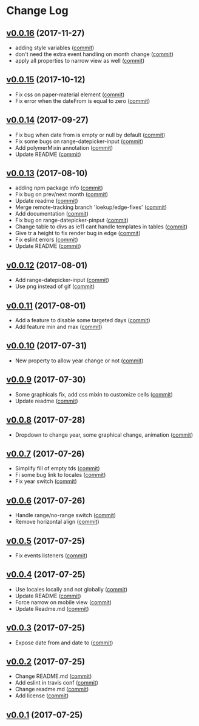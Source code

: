# Change Log

## [v0.0.16](https://github.com/RoXuS/range-datepicker/tree/0.0.16) (2017-11-27)
- adding style variables ([commit](https://github.com/RoXuS/range-datepicker/commit/e1038c1e))
- don't need the extra event handling on month change ([commit](https://github.com/RoXuS/range-datepicker/commit/6c071b6e))
- apply all properties to narrow view as well ([commit](https://github.com/RoXuS/range-datepicker/commit/0069171b))

## [v0.0.15](https://github.com/RoXuS/range-datepicker/tree/0.0.15) (2017-10-12)
- Fix css on paper-material element ([commit](https://github.com/RoXuS/range-datepicker/commit/62e40cb0))
- Fix error when the dateFrom is equal to zero ([commit](https://github.com/RoXuS/range-datepicker/commit/92d0106c))

## [v0.0.14](https://github.com/RoXuS/range-datepicker/tree/0.0.14) (2017-09-27)
- Fix bug when date from is empty or null by default ([commit](https://github.com/RoXuS/range-datepicker/commit/95ab7c6c))
- Fix some bugs on range-datepicker-input ([commit](https://github.com/RoXuS/range-datepicker/commit/c7d5d389))
- Add polymerMixin annotation ([commit](https://github.com/RoXuS/range-datepicker/commit/a4fd3cfe))
- Update README ([commit](https://github.com/RoXuS/range-datepicker/commit/2e7d31d6))

## [v0.0.13](https://github.com/RoXuS/range-datepicker/tree/0.0.13) (2017-08-10)
- adding npm package info ([commit](https://github.com/RoXuS/range-datepicker/commit/dc659eb))
- Fix bug on prev/next month ([commit](https://github.com/RoXuS/range-datepicker/commit/d384838))
- Update readme ([commit](https://github.com/RoXuS/range-datepicker/commit/83b810a))
- Merge remote-tracking branch 'loekup/edge-fixes' ([commit](https://github.com/RoXuS/range-datepicker/commit/3b766d2))
- Add documentation ([commit](https://github.com/RoXuS/range-datepicker/commit/025edb8))
- Fix bug on range-datepicker-pinput ([commit](https://github.com/RoXuS/range-datepicker/commit/0bea6eb))
- Change table to divs as ie11 cant handle templates in tables ([commit](https://github.com/RoXuS/range-datepicker/commit/4f410c4))
- Give tr a height to fix render bug in edge ([commit](https://github.com/RoXuS/range-datepicker/commit/c1b3435))
- Fix eslint errors ([commit](https://github.com/RoXuS/range-datepicker/commit/1f52fbc))
- Update README ([commit](https://github.com/RoXuS/range-datepicker/commit/64a6ead))

## [v0.0.12](https://github.com/RoXuS/range-datepicker/tree/0.0.12) (2017-08-01)
- Add range-datepicker-input ([commit](https://github.com/RoXuS/range-datepicker/commit/e25fc63))
- Use png instead of gif ([commit](https://github.com/RoXuS/range-datepicker/commit/97b3f79))

## [v0.0.11](https://github.com/RoXuS/range-datepicker/tree/0.0.11) (2017-08-01)
- Add a feature to disable some targeted days ([commit](https://github.com/RoXuS/range-datepicker/commit/5c03cb8))
- Add feature min and max ([commit](https://github.com/RoXuS/range-datepicker/commit/4565e8b))

## [v0.0.10](https://github.com/RoXuS/range-datepicker/tree/0.0.10) (2017-07-31)
- New property to allow year change or not ([commit](https://github.com/RoXuS/range-datepicker/commit/939907a))

## [v0.0.9](https://github.com/RoXuS/range-datepicker/tree/0.0.9) (2017-07-30)
- Some graphicals fix, add css mixin to customize cells ([commit](https://github.com/RoXuS/range-datepicker/commit/f17f4e4))
- Update readme ([commit](https://github.com/RoXuS/range-datepicker/commit/b773670))

## [v0.0.8](https://github.com/RoXuS/range-datepicker/tree/0.0.8) (2017-07-28)
- Dropdown to change year, some graphical change, animation ([commit](https://github.com/RoXuS/range-datepicker/commit/fc17304))

## [v0.0.7](https://github.com/RoXuS/range-datepicker/tree/0.0.7) (2017-07-26)
- Simplify fill of empty tds ([commit](https://github.com/RoXuS/range-datepicker/commit/e6102ee))
- Fi some bug link to locales ([commit](https://github.com/RoXuS/range-datepicker/commit/fb526e0))
- Fix year switch ([commit](https://github.com/RoXuS/range-datepicker/commit/db5c8f3))

## [v0.0.6](https://github.com/RoXuS/range-datepicker/tree/0.0.6) (2017-07-26)
- Handle range/no-range switch ([commit](https://github.com/RoXuS/range-datepicker/commit/42de4cad))
- Remove horizontal align ([commit](https://github.com/RoXuS/range-datepicker/commit/d3fa8bf9))

## [v0.0.5](https://github.com/RoXuS/range-datepicker/tree/0.0.5) (2017-07-25)
- Fix events listeners ([commit](https://github.com/RoXuS/range-datepicker/commit/ce935f2a))

## [v0.0.4](https://github.com/RoXuS/range-datepicker/tree/0.0.4) (2017-07-25)
- Use locales locally and not globally ([commit](https://github.com/RoXuS/range-datepicker/commit/0be8940))
- Update README ([commit](https://github.com/RoXuS/range-datepicker/commit/c5faf04))
- Force narrow on mobile view ([commit](https://github.com/RoXuS/range-datepicker/commit/b1c3f5f))
- Update Readme.md ([commit](https://github.com/RoXuS/range-datepicker/commit/b174163))

## [v0.0.3](https://github.com/RoXuS/range-datepicker/tree/0.0.3) (2017-07-25)
- Expose date from and date to ([commit](https://github.com/RoXuS/range-datepicker/commit/efe0478))

## [v0.0.2](https://github.com/RoXuS/range-datepicker/tree/0.0.2) (2017-07-25)
- Change README.md ([commit](https://github.com/RoXuS/range-datepicker/commit/4532ee5))
- Add eslint in travis conf ([commit](https://github.com/RoXuS/range-datepicker/commit/708ab6c))
- Change readme.md ([commit](https://github.com/RoXuS/range-datepicker/commit/6f93390))
- Add license ([commit](https://github.com/RoXuS/range-datepicker/commit/b8ccb85))

## [v0.0.1](https://github.com/RoXuS/range-datepicker/tree/0.0.1) (2017-07-25)
